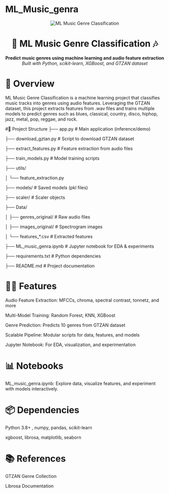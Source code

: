 # ML_Music_genra


<div align="center"> <img src="https://img.shields.io/badge/Machine%20Learning-Music%20Genre%20Classification-blueviolet" alt="ML Music Genre Classification" /> <h1>🎵 ML Music Genre Classification 🎶</h1> <p> <b>Predict music genres using machine learning and audio feature extraction</b><br> <i>Built with Python, scikit-learn, XGBoost, and GTZAN dataset</i> </p> </div>


# 🚀 Overview
ML Music Genre Classification is a machine learning project that classifies music tracks into genres using audio features. Leveraging the GTZAN dataset, this project extracts features from .wav files and trains multiple models to predict genres such as blues, classical, country, disco, hiphop, jazz, metal, pop, reggae, and rock.

#📂 Project Structure
├── app.py                  # Main application (inference/demo)

├── download_gztan.py       # Script to download GTZAN dataset

├── extract_features.py     # Feature extraction from audio files

├── train_models.py         # Model training scripts

├── utils/

│   └── feature_extraction.py

├── models/                 # Saved models (pkl files)

├── scaler/                 # Scaler objects

├── Data/

│   ├── genres_original/    # Raw audio files

│   ├── images_original/    # Spectrogram images

│   └── features_*.csv      # Extracted features

├── ML_music_genra.ipynb    # Jupyter notebook for EDA & experiments

├── requirements.txt        # Python dependencies

├── README.md               # Project documentation

# 🧑‍💻 Features
Audio Feature Extraction: MFCCs, chroma, spectral contrast, tonnetz, and more

Multi-Model Training: Random Forest, KNN, XGBoost

Genre Prediction: Predicts 10 genres from GTZAN dataset

Scalable Pipeline: Modular scripts for data, features, and models

Jupyter Notebook: For EDA, visualization, and experimentation


# 📊 Notebooks

ML_music_genra.ipynb: Explore data, visualize features, and experiment with models interactively.


# 📦 Dependencies

Python 3.8+ , numpy, pandas, scikit-learn 

xgboost, librosa, matplotlib, seaborn


# 📚 References

GTZAN Genre Collection

Librosa Documentation

